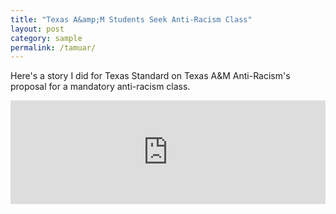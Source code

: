 ```yaml
---
title: "Texas A&amp;M Students Seek Anti-Racism Class"
layout: post
category: sample
permalink: /tamuar/
---
```


Here's a story I did for Texas Standard on Texas A&amp;M Anti-Racism's proposal for a mandatory anti-racism class.

<iframe width="100%" height="166" scrolling="no" frameborder="no" src="https://w.soundcloud.com/player/?url=https%3A//api.soundcloud.com/tracks/291123736&amp;color=ff5500&amp;auto_play=false&amp;hide_related=false&amp;show_comments=true&amp;show_user=true&amp;show_reposts=false"></iframe>